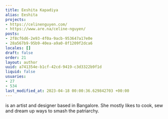 ```yaml
---
title: Eeshita Kapadiya
alias: Eeshita
projects:
- https://celinenguyen.com/
- https://www.are.na/celine-nguyen/
posts:
- 2f8cf6d6-2e93-4f0a-9acb-953647a17e0e
- 28a567b9-95b9-40ea-a9a0-8f1209f2dca6
locales: []
draft: false
order: 21
layout: author
uuid: a741354e-b1cf-42cd-9419-c3d3322b9f1d
liquid: false
usuaries:
- 27
- 534
last_modified_at: 2023-04-18 00:00:36.629842703 +00:00
---
```


<p>is an artist and designer based in Bangalore. She mostly likes to cook, sew and dream up ways to smash the patriarchy.</p>
